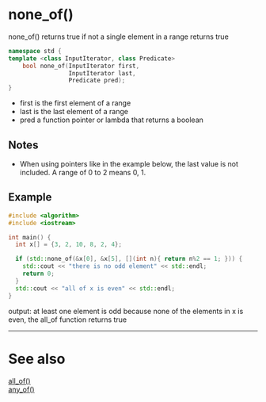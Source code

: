 # none_of()
none_of() returns true if not a single element in a range returns true

```cpp
namespace std {
template <class InputIterator, class Predicate> 
    bool none_of(InputIterator first, 
                 InputIterator last, 
                 Predicate pred);
}
```
- first is the first element of a range
- last is the last element of a range
- pred a function pointer or lambda that returns a boolean

## Notes
- When using pointers like in the example below, the last value is not included. A range of 0 to 2 means 0, 1.
## Example

```cpp
#include <algorithm>
#include <iostream>

int main() {
  int x[] = {3, 2, 10, 8, 2, 4};

  if (std::none_of(&x[0], &x[5], [](int n){ return n%2 == 1; })) {
    std::cout << "there is no odd element" << std::endl;
    return 0;
  }
  std::cout << "all of x is even" << std::endl;
}
```
output: at least one element is odd
because none of the elements in x is even, the all_of function returns true

---
# See also
[all_of()](all_of.md)  
[any_of()](any_of.md)
